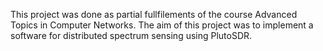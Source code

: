 This project was done as partial fullfilements of the course Advanced Topics in Computer Networks.
The aim of this project was to implement a software for distributed spectrum sensing using PlutoSDR.

